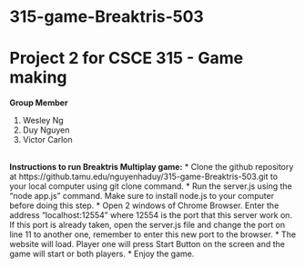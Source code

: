 # 315-game-Breaktris-503
<h1>Project 2 for CSCE 315 - Game making</h1>

<b>Group Member</b>

1. Wesley Ng
2. Duy Nguyen
3. Victor Carlon

</br>
<b>Instructions  to run Breaktris Multiplay game:</b>
* Clone the github repository at https://github.tamu.edu/nguyenhaduy/315-game-Breaktris-503.git to your local computer using git clone command.
* Run the server.js using the “node app.js” command. Make sure to install node.js to your computer before doing this step.
* Open 2 windows of Chrome Browser. Enter the address “localhost:12554” where 12554 is the port that this server work on. If this port is already taken, open the server.js file and change the port on line 11 to another one, remember to enter this new port to the browser.
* The website will load. Player one will press Start Button on the screen and the game will start or both players.
* Enjoy the game.
